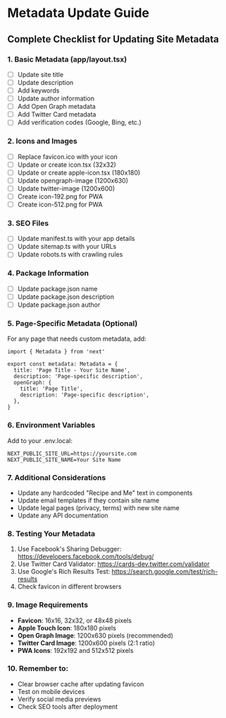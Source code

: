 # Metadata Update Guide

## Complete Checklist for Updating Site Metadata

### 1. **Basic Metadata** (app/layout.tsx)
- [ ] Update site title
- [ ] Update description
- [ ] Add keywords
- [ ] Update author information
- [ ] Add Open Graph metadata
- [ ] Add Twitter Card metadata
- [ ] Add verification codes (Google, Bing, etc.)

### 2. **Icons and Images**
- [ ] Replace favicon.ico with your icon
- [ ] Update or create icon.tsx (32x32)
- [ ] Update or create apple-icon.tsx (180x180)
- [ ] Update opengraph-image (1200x630)
- [ ] Update twitter-image (1200x600)
- [ ] Create icon-192.png for PWA
- [ ] Create icon-512.png for PWA

### 3. **SEO Files**
- [ ] Update manifest.ts with your app details
- [ ] Update sitemap.ts with your URLs
- [ ] Update robots.ts with crawling rules

### 4. **Package Information**
- [ ] Update package.json name
- [ ] Update package.json description
- [ ] Update package.json author

### 5. **Page-Specific Metadata** (Optional)
For any page that needs custom metadata, add:

```tsx
import { Metadata } from 'next'

export const metadata: Metadata = {
  title: 'Page Title - Your Site Name',
  description: 'Page-specific description',
  openGraph: {
    title: 'Page Title',
    description: 'Page-specific description',
  },
}
```

### 6. **Environment Variables**
Add to your .env.local:
```
NEXT_PUBLIC_SITE_URL=https://yoursite.com
NEXT_PUBLIC_SITE_NAME=Your Site Name
```

### 7. **Additional Considerations**
- Update any hardcoded "Recipe and Me" text in components
- Update email templates if they contain site name
- Update legal pages (privacy, terms) with new site name
- Update any API documentation

### 8. **Testing Your Metadata**
1. Use Facebook's Sharing Debugger: https://developers.facebook.com/tools/debug/
2. Use Twitter Card Validator: https://cards-dev.twitter.com/validator
3. Use Google's Rich Results Test: https://search.google.com/test/rich-results
4. Check favicon in different browsers

### 9. **Image Requirements**
- **Favicon**: 16x16, 32x32, or 48x48 pixels
- **Apple Touch Icon**: 180x180 pixels
- **Open Graph Image**: 1200x630 pixels (recommended)
- **Twitter Card Image**: 1200x600 pixels (2:1 ratio)
- **PWA Icons**: 192x192 and 512x512 pixels

### 10. **Remember to:**
- Clear browser cache after updating favicon
- Test on mobile devices
- Verify social media previews
- Check SEO tools after deployment